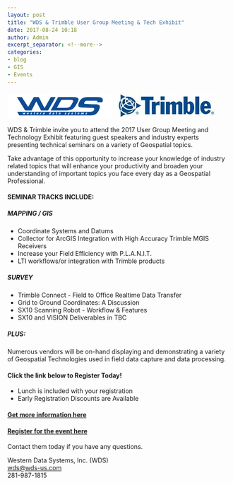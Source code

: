 ```yaml
---
layout: post
title: "WDS & Trimble User Group Meeting & Tech Exhibit"
date: 2017-08-24 10:18
author: Admin
excerpt_separator: <!--more-->
categories:
- blog
- GIS
- Events
---
```

![WDS](/assets/img/blog/wds.png)
![Trimble](/assets/img/blog/trimble.jpg)

WDS & Trimble invite you to attend the 2017 User Group Meeting and Technology Exhibit featuring guest speakers and industry experts presenting technical seminars on a variety of Geospatial topics.

Take advantage of this opportunity to increase your knowledge of industry related topics that will enhance your productivity and broaden your understanding of important topics you face every day as a Geospatial Professional.
<!--more-->

#### SEMINAR TRACKS INCLUDE:
##### MAPPING / GIS
- Coordinate Systems and Datums
- Collector for ArcGIS Integration with High Accuracy Trimble MGIS Receivers
- Increase your Field Efficiency with P.L.A.N.I.T.
- LTI workflows/or integration with Trimble products

##### SURVEY
- Trimble Connect - Field to Office Realtime Data Transfer
- Grid to Ground Coordinates: A Discussion
- SX10 Scanning Robot - Workflow & Features
- SX10 and VISION Deliverables in TBC

##### PLUS:
Numerous vendors will be on-hand displaying and demonstrating a variety of Geospatial Technologies used in field data capture and data processing.

#### Click the link below to Register Today!
- Lunch is included with your registration
- Early Registration Discounts are Available

#### [Get more information here](http://events.r20.constantcontact.com/register/event?llr=xw5fseoab&oeidk=a07eefa35or460d9264)

#### [Register for the event here](https://events.r20.constantcontact.com/register/eventReg?oeidk=a07eefa35or460d9264&oseq=&c=&ch=)

Contact them today if you have any questions.

Western Data Systems, Inc. (WDS)<br>
[wds@wds-us.com](mailto:wds@wds-us.com)<br>
281-987-1815
